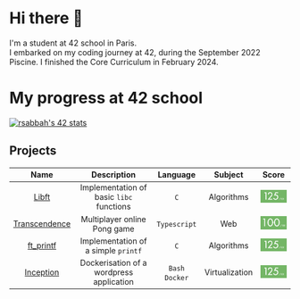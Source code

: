 # Hi there 👋

I'm a student at 42 school in Paris.<br>
I embarked on my coding journey at 42, during the September 2022 Piscine. I finished the Core Curriculum in February 2024.
# My progress at 42 school
[![rsabbah's 42 stats](https://badge.mediaplus.ma/greenbinary/rsabbah)](https://github.com/oakoudad/badge42)

## Projects
| Name | Description | Language | Subject | Score |
| :----: | :---------: | :------: | :-----: | :---: |
| <a href="https://github.com/haoov/libft">Libft | Implementation of basic `libc` functions | `C` | Algorithms | <img src="images/grade-125.png" alt="Libft Score" width="90"> |
| <a href="https://github.com/haoov/ft_transcendence">Transcendence | Multiplayer online Pong game | `Typescript` | Web | <img src="images/grade-100.png" alt="Transcendence Score" width="90"> |
| <a href="https://github.com/haoov/ft_printf">ft_printf | Implementation of a simple `printf` | `C` | Algorithms | <img src="images/grade-125.png" alt="Libft Score" width="90"> |
| <a href="https://github.com/haoov/Inception">Inception | Dockerisation of a wordpress application | `Bash` `Docker` | Virtualization | <img src="images/grade-125.png" alt="Libft Score" width="90"> |
<!--
**haoov/haoov** is a ✨ _special_ ✨ repository because its `README.md` (this file) appears on your GitHub profile.

Here are some ideas to get you started:

- 🔭 I’m currently working on ...
- 🌱 I’m currently learning ...
- 👯 I’m looking to collaborate on ...
- 🤔 I’m looking for help with ...
- 💬 Ask me about ...
- 📫 How to reach me: ...
- 😄 Pronouns: ...
- ⚡ Fun fact: ...
-->
